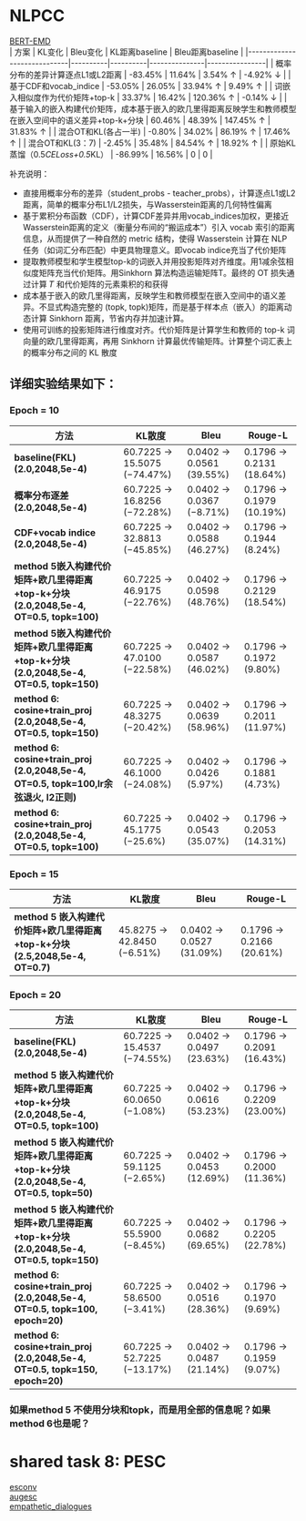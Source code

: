 # NLPCC  
[BERT-EMD](https://github.com/lxk00/BERT-EMD)  
| 方案                          | KL变化    | Bleu变化  | KL距离baseline | Bleu距离baseline |
|-----------------------------|----------|----------|---------------|----------------|
| 概率分布的差异计算逐点L1或L2距离 | -83.45%  | 11.64%   | 3.54% ↑      | -4.92% ↓      |
| 基于CDF和vocab_indice       | -53.05%  | 26.05%   | 33.94% ↑     | 9.49% ↑       |
| 词嵌入相似度作为代价矩阵+top-k | 33.37%   | 16.42%   | 120.36% ↑    | -0.14% ↓      |
| 基于输入的嵌入构建代价矩阵，成本基于嵌入的欧几里得距离反映学生和教师模型在嵌入空间中的语义差异+top-k+分块 | 60.46%   | 48.39%   | 147.45% ↑    | 31.83% ↑     |
| 混合OT和KL(各占一半)         | -0.80%   | 34.02%   | 86.19% ↑     | 17.46% ↑      |
| 混合OT和KL(3：7)            | -2.45%   | 35.48%   | 84.54% ↑     | 18.92% ↑      |
| 原始KL蒸馏（0.5*CELoss+0.5*KL） | -86.99%  | 16.56%   | 0             | 0             |

补充说明：
- 直接用概率分布的差异（student_probs - teacher_probs），计算逐点L1或L2距离，简单的概率分布L1/L2损失，与Wasserstein距离的几何特性偏离
- 基于累积分布函数（CDF），计算CDF差异并用vocab_indices加权，更接近Wasserstein距离的定义（衡量分布间的“搬运成本”）引入 vocab 索引的距离信息，从而提供了一种自然的 metric 结构，使得 Wasserstein 计算在 NLP 任务（如词汇分布匹配）中更具物理意义。即vocab indice充当了代价矩阵
- 提取教师模型和学生模型top-k的词嵌入并用投影矩阵对齐维度。用1减余弦相似度矩阵充当代价矩阵。用Sinkhorn 算法构造运输矩阵T。最终的 OT 损失通过计算 𝑇 和代价矩阵的元素乘积的和获得
- 成本基于嵌入的欧几里得距离，反映学生和教师模型在嵌入空间中的语义差异。不显式构造完整的 (topk, topk)矩阵，而是基于样本点（嵌入）的距离动态计算 Sinkhorn 距离，节省内存并加速计算。
- 使用可训练的投影矩阵进行维度对齐。代价矩阵是计算学生和教师的 top-k 词向量的欧几里得距离，再用 Sinkhorn 计算最优传输矩阵。计算整个词汇表上的概率分布之间的 KL 散度

## 详细实验结果如下：

### Epoch = 10
| 方法 | KL散度 | Bleu | Rouge-L |
|------|--------|------|---------|
| **baseline(FKL) (2.0,2048,5e-4)** | 60.7225 → 15.5075 (−74.47%) | 0.0402 → 0.0561 (39.55%) | 0.1796 → 0.2131 (18.64%) |
| **概率分布逐差 (2.0,2048,5e-4)** | 60.7225 → 16.8256 (−72.28%) | 0.0402 → 0.0367 (−8.71%) | 0.1796 → 0.1979 (10.19%) |
| **CDF+vocab indice (2.0,2048,5e-4)** | 60.7225 → 32.8813 (−45.85%) | 0.0402 → 0.0588 (46.27%) | 0.1796 → 0.1944 (8.24%) |
| **method 5嵌入构建代价矩阵+欧几里得距离+top-k+分块 (2.0,2048,5e-4, OT=0.5, topk=100)** | 60.7225 → 46.9175 (−22.76%) | 0.0402 → 0.0598 (48.76%) | 0.1796 → 0.2129 (18.54%) |
| **method 5嵌入构建代价矩阵+欧几里得距离+top-k+分块 (2.0,2048,5e-4, OT=0.5, topk=150)** | 60.7225 → 47.0100 (−22.58%) | 0.0402 → 0.0587 (46.02%) | 0.1796 → 0.1972 (9.80%) |
| **method 6: cosine+train_proj (2.0,2048,5e-4, OT=0.5, topk=150)** | 60.7225 → 48.3275 (−20.42%) | 0.0402 → 0.0639 (58.96%) | 0.1796 → 0.2011 (11.97%) |
| **method 6: cosine+train_proj (2.0,2048,5e-4, OT=0.5, topk=100,lr余弦退火, l2正则)** | 60.7225 → 46.1000 (−24.08%) | 0.0402 → 0.0426 (5.97%) | 0.1796 → 0.1881 (4.73%) |
| **method 6: cosine+train_proj (2.0,2048,5e-4, OT=0.5, topk=100)** | 60.7225 → 45.1775 (−25.6%) | 0.0402 → 0.0543 (35.07%) | 0.1796 → 0.2053 (14.31%) |

### Epoch = 15
| 方法 | KL散度 | Bleu | Rouge-L |
|------|--------|------|---------|
| **method 5 嵌入构建代价矩阵+欧几里得距离+top-k+分块(2.5,2048,5e-4, OT=0.7)** | 45.8275 → 42.8450 (−6.51%) | 0.0402 → 0.0527 (31.09%) | 0.1796 → 0.2166 (20.61%) |

### Epoch = 20
| 方法 | KL散度 | Bleu | Rouge-L |
|------|--------|------|---------|
| **baseline(FKL) (2.0,2048,5e-4)** | 60.7225 → 15.4537 (−74.55%) | 0.0402 → 0.0497 (23.63%) | 0.1796 → 0.2091 (16.43%) |
| **method 5 嵌入构建代价矩阵+欧几里得距离+top-k+分块(2.0,2048,5e-4, OT=0.5, topk=100)** | 60.7225 → 60.0650 (−1.08%) | 0.0402 → 0.0616 (53.23%) | 0.1796 → 0.2209 (23.00%) |
| **method 5 嵌入构建代价矩阵+欧几里得距离+top-k+分块(2.0,2048,5e-4, OT=0.5, topk=50)** | 60.7225 → 59.1125 (−2.65%) | 0.0402 → 0.0453 (12.69%) | 0.1796 → 0.2000 (11.36%) |
| **method 5 嵌入构建代价矩阵+欧几里得距离+top-k+分块(2.0,2048,5e-4, OT=0.5, topk=150)** | 60.7225 → 55.5900 (−8.45%) | 0.0402 → 0.0682 (69.65%) | 0.1796 → 0.2205 (22.78%) |
| **method 6: cosine+train_proj (2.0,2048,5e-4, OT=0.5, topk=100, epoch=20)** | 60.7225 → 58.6500 (−3.41%) | 0.0402 → 0.0516 (28.36%) | 0.1796 → 0.1970 (9.69%) |
| **method 6: cosine+train_proj (2.0,2048,5e-4, OT=0.5, topk=150, epoch=20)** | 60.7225 → 52.7225 (−13.17%) | 0.0402 → 0.0487 (21.14%) |0.1796 → 0.1959 (9.07%) |


### 如果method 5 不使用分块和topk，而是用全部的信息呢？如果method 6也是呢？


# shared task 8: PESC  
[esconv](https://huggingface.co/datasets/thu-coai/esconv)  
[augesc](https://huggingface.co/datasets/thu-coai/augesc)  
[empathetic_dialogues](https://huggingface.co/datasets/facebook/empathetic_dialogues)  
